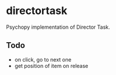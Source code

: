 # directortask
Psychopy implementation of Director Task.

## Todo
* on click, go to next one
* get position of item on release

